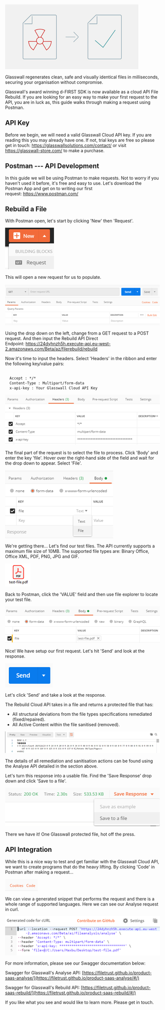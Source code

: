 ﻿![](/img/docs/guides/postman-rebuild/Rebuild_Postman_1.png)

Glasswall regenerates clean, safe and visually identical files in milliseconds, securing your organisation without compromise.

Glasswall's award winning d-FIRST SDK is now available as a cloud API File Rebuild. If you are looking for an easy way to make your first request to the API, you are in luck as, this guide walks through making a request using Postman.

## API Key

Before we begin, we will need a valid Glasswall Cloud API key. If you are reading this you may already have one. If not, trial keys are free so please get in touch: <https://glasswallsolutions.com/contact/> or visit <https://glasswall-store.com/> to make a purchase.

## Postman --- API Development

In this guide we will be using Postman to make requests. Not to worry if you haven't used it before, it's free and easy to use. Let's download the Postman App and get on to writing our first request: <https://www.postman.com/>

## Rebuild a File

With Postman open, let's start by clicking 'New' then 'Request'.

![](/static/img/docs/guides/postman-rebuild/Rebuild_Postman_2.png)

This will open a new request for us to populate.

![](/static/img/docs/guides/postman-rebuild/Rebuild_Postman_3.png)

Using the drop down on the left, change from a GET request to a POST request. And then input the Rebuild API Direct Endpoint: <https://24dyhnzh5h.execute-api.eu-west-2.amazonaws.com/Beta/az/filerebuild/rebuild>


Now it's time to input the headers. Select 'Headers' in the ribbon and enter the following key/value pairs:

<pre><code>
  Accept : */*
  Content-Type : Multipart/form-data
  x-api-key : Your Glasswall Cloud API Key
</pre></code>

![](/static/img/docs/guides/postman-rebuild/Rebuild_Postman_5.png)

The final part of the request is to select the file to process. Click 'Body' and enter the key 'file'. Hover over the right-hand side of the field and wait for the drop down to appear. Select 'File'.

![](/static/img/docs/guides/postman-rebuild/Rebuild_Postman_6.png)

We're getting there... Let's find our test files. The API currently supports a maximum file size of 10MB. The supported file types are: Binary Office, Office XML, PDF, PNG, JPG and GIF.

![](/static/img/docs/guides/postman-rebuild/Rebuild_Postman_7.png)

Back to Postman, click the 'VALUE' field and then use file explorer to locate your test file.

![](/static/img/docs/guides/postman-rebuild/Rebuild_Postman_8.png)

Nice! We have setup our first request. Let's hit 'Send' and look at the response.

![](/static/img/docs/guides/postman-rebuild/Rebuild_Postman_9.png)

Let's click 'Send' and take a look at the response.

The Rebuild Cloud API takes in a file and returns a protected file that has:

-   All structural deviations from the file types specifications remediated (fixed/repaired).
-   All Active Content within the file sanitised (removed).

![](/static/img/docs/guides/postman-rebuild/Rebuild_Postman_12.png)

The details of all remediation and sanitisation actions can be found using the Analyse API detailed in the section above.

Let's turn this response into a usable file. Find the 'Save Response' drop down and click 'Save to a file'.

![](/static/img/docs/guides/postman-rebuild/Rebuild_Postman_13.png)

There we have it! One Glasswall protected file, hot off the press.

## API Integration

While this is a nice way to test and get familiar with the Glasswall Cloud API, we want to create programs that do the heavy lifting. By clicking 'Code' in Postman after making a request...

![](/static/img/docs/guides/postman-rebuild/Rebuild_Postman_14.png)

We can view a generated snippet that performs the request and there is a whole range of supported languages. Here we can see our Analyse request in curl.

![](/static/img/docs/guides/postman-rebuild/Rebuild_Postman_15.png)

For more information, please see our Swagger documentation below:

Swagger for Glasswall's Analyse API: [https://filetrust.github.io/product-saas-analyse/](https://filetrust.github.io/product-saas-analyse/#/)

Swagger for Glasswall's Rebuild API: [https://filetrust.github.io/product-saas-rebuild/](https://filetrust.github.io/product-saas-rebuild/#/)

If you like what you see and would like to learn more. Please get in touch.